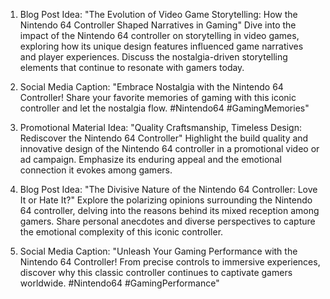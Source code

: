 1. Blog Post Idea: "The Evolution of Video Game Storytelling: How the Nintendo 64 Controller Shaped Narratives in Gaming"
   Dive into the impact of the Nintendo 64 controller on storytelling in video games, exploring how its unique design features influenced game narratives and player experiences. Discuss the nostalgia-driven storytelling elements that continue to resonate with gamers today.

2. Social Media Caption: "Embrace Nostalgia with the Nintendo 64 Controller! Share your favorite memories of gaming with this iconic controller and let the nostalgia flow. #Nintendo64 #GamingMemories"

3. Promotional Material Idea: "Quality Craftsmanship, Timeless Design: Rediscover the Nintendo 64 Controller"
   Highlight the build quality and innovative design of the Nintendo 64 controller in a promotional video or ad campaign. Emphasize its enduring appeal and the emotional connection it evokes among gamers.

4. Blog Post Idea: "The Divisive Nature of the Nintendo 64 Controller: Love It or Hate It?"
   Explore the polarizing opinions surrounding the Nintendo 64 controller, delving into the reasons behind its mixed reception among gamers. Share personal anecdotes and diverse perspectives to capture the emotional complexity of this iconic controller.

5. Social Media Caption: "Unleash Your Gaming Performance with the Nintendo 64 Controller! From precise controls to immersive experiences, discover why this classic controller continues to captivate gamers worldwide. #Nintendo64 #GamingPerformance"